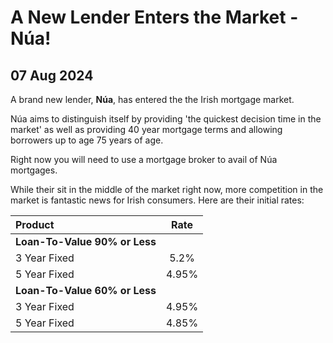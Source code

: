 # A New Lender Enters the Market - Núa!
## 07 Aug 2024


A brand new lender, **Núa**, has entered the the Irish mortgage market.

Núa aims to distinguish itself by providing 'the quickest decision time in the market' as well as providing 40 year mortgage terms and allowing borrowers up to age 75 years of age. 

Right now you will need to use a mortgage broker to avail of Núa mortgages. 

While their sit in the middle of the market right now, more competition in the market is fantastic news for Irish consumers. Here are their initial rates:



| Product | Rate |
| :--- | :----: |
| **Loan-To-Value 90% or Less** | | |
| 3 Year Fixed | 5.2% |
| 5 Year Fixed | 4.95% |
| **Loan-To-Value 60% or Less** | | |
| 3 Year Fixed | 4.95% |
| 5 Year Fixed | 4.85% |
